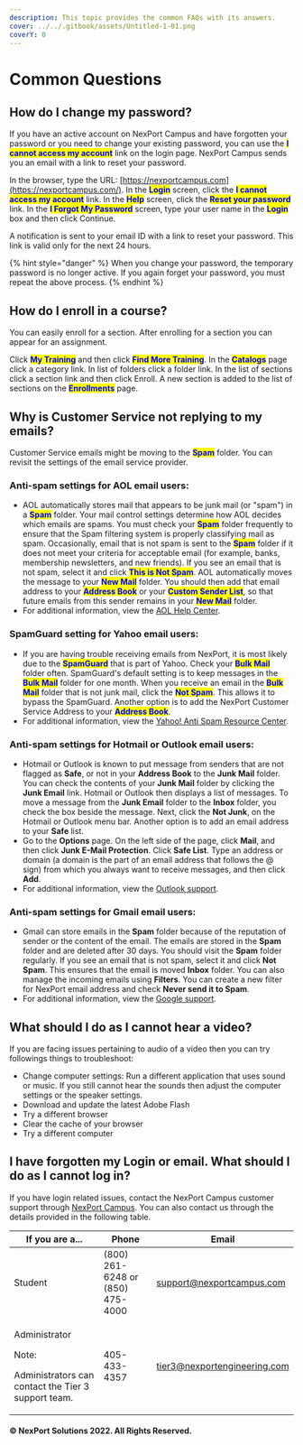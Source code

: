 ```yaml
---
description: This topic provides the common FAQs with its answers.
cover: ../../.gitbook/assets/Untitled-1-01.png
coverY: 0
---
```


# Common Questions

## **How do I change my password?**

If you have an active account on NexPort Campus and have forgotten your password or you need to change your existing password, you can use the <mark style="color:blue;">**I cannot access my account**</mark> link on the login page. NexPort Campus sends you an email with a link to reset your password.

In the browser, type the URL: [https://nexportcampus.com](https://nexportcampus.com/). In the <mark style="color:blue;">**Login**</mark> screen, click the <mark style="color:blue;">**I cannot access my account**</mark> link. In the <mark style="color:blue;">**Help**</mark> screen, click the <mark style="color:blue;">**Reset your password**</mark> link. In the <mark style="color:blue;">**I Forgot My Password**</mark> screen, type your user name in the <mark style="color:blue;">**Login**</mark> box and then click Continue.

A notification is sent to your email ID with a link to reset your password. This link is valid only for the next 24 hours.

{% hint style="danger" %}
When you change your password, the temporary password is no longer active. If you again forget your password, you must repeat the above process.
{% endhint %}

## **How do I enroll in a course?**

You can easily enroll for a section. After enrolling for a section you can appear for an assignment.

Click <mark style="color:blue;">**My Training**</mark> and then click <mark style="color:blue;">**Find More Training**</mark>. In the <mark style="color:blue;">**Catalogs**</mark> page click a category link. In list of folders click a folder link. In the list of sections click a section link and then click Enroll. A new section is added to the list of sections on the <mark style="color:blue;">**Enrollments**</mark> page.

## **Why is Customer Service not replying to my emails?**

Customer Service emails might be moving to the <mark style="color:blue;">**Spam**</mark> folder. You can revisit the settings of the email service provider.

### **Anti-spam settings for AOL email users:**

* AOL automatically stores mail that appears to be junk mail (or "spam") in a <mark style="color:blue;">**Spam**</mark> folder. Your mail control settings determine how AOL decides which emails are spams. You must check your <mark style="color:blue;">**Spam**</mark> folder frequently to ensure that the Spam filtering system is properly classifying mail as spam. Occasionally, email that is not spam is sent to the <mark style="color:blue;">**Spam**</mark> folder if it does not meet your criteria for acceptable email (for example, banks, membership newsletters, and new friends). If you see an email that is not spam, select it and click <mark style="color:blue;">**This is Not Spam**</mark>. AOL automatically moves the message to your <mark style="color:blue;">**New Mail**</mark> folder. You should then add that email address to your <mark style="color:blue;">**Address Book**</mark> or your <mark style="color:blue;">**Custom Sender List**</mark>, so that future emails from this sender remains in your <mark style="color:blue;">**New Mail**</mark> folder.
* For additional information, view the [AOL Help Center](https://help.aol.com/).

### **SpamGuard setting for Yahoo email users:**

* If you are having trouble receiving emails from NexPort, it is most likely due to the <mark style="color:blue;">**SpamGuard**</mark> that is part of Yahoo. Check your <mark style="color:blue;">**Bulk Mail**</mark> folder often. SpamGuard's default setting is to keep messages in the <mark style="color:blue;">**Bulk Mail**</mark> folder for one month. When you receive an email in the <mark style="color:blue;">**Bulk Mail**</mark> folder that is not junk mail, click the <mark style="color:blue;">**Not Spam**</mark>. This allows it to bypass the SpamGuard. Another option is to add the NexPort Customer Service Address to your <mark style="color:blue;">**Address Book**</mark>.
* For additional information, view the [Yahoo! Anti Spam Resource Center](http://antispam.yahoo.com/).

### **Anti-spam settings for Hotmail or Outlook email users:**

* Hotmail or Outlook is known to put message from senders that are not flagged as **Safe**, or not in your **Address Book** to the **Junk Mail** folder. You can check the contents of your **Junk Mail** folder by clicking the **Junk Email** link. Hotmail or Outlook then displays a list of messages. To move a message from the **Junk Email** folder to the **Inbox** folder, you check the box beside the message. Next, click the **Not Junk**, on the Hotmail or Outlook menu bar. Another option is to add an email address to your **Safe** list.
* Go to the **Options** page. On the left side of the page, click **Mail**, and then click **Junk E-Mail Protection**. Click **Safe List**. Type an address or domain (a domain is the part of an email address that follows the @ sign) from which you always want to receive messages, and then click **Add**.
* For additional information, view the [Outlook support](https://support.office.com/en-us/outlook).

### **Anti-spam settings for Gmail email users:**

* Gmail can store emails in the **Spam** folder because of the reputation of sender or the content of the email. The emails are stored in the **Spam** folder and are deleted after 30 days. You should visit the **Spam** folder regularly. If you see an email that is not spam, select it and click **Not Spam**. This ensures that the email is moved **Inbox** folder. You can also manage the incoming emails using **Filters**. You can create a new filter for NexPort email address and check **Never send it to Spam**.
* For additional information, view the [Google support](https://support.google.com/mail#topic=7065107).

## **What should I do as I cannot hear a video?**

If you are facing issues pertaining to audio of a video then you can try followings things to troubleshoot:

* Change computer settings: Run a different application that uses sound or music. If you still cannot hear the sounds then adjust the computer settings or the speaker settings.
* Download and update the latest Adobe Flash
* Try a different browser
* Clear the cache of your browser
* Try a different computer

## **I have forgotten my Login or email. What should I do as I cannot log in?**

If you have login related issues, contact the NexPort Campus customer support through [NexPort Campus](https://www.nexportcampus.com/InternalMail/ComposeAnonymousSupportRequest.rails). You can also contact us through the details provided in the following table.

&#x20;

| If you are a...                                                                            | Phone                            | Email                                                                |
| ------------------------------------------------------------------------------------------ | -------------------------------- | -------------------------------------------------------------------- |
| Student                                                                                    | (800) 261-6248 or (850) 475-4000 | [support@nexportcampus.com](http://support@nexportcampus.com/)       |
| <p>Administrator</p><p>Note:</p><p>Administrators can contact the Tier 3 support team.</p> | 405-433-4357                     | [tier3@nexportengineering.com](http://tier3@nexportengineering.com/) |

#### &#x20;© NexPort Solutions 2022. All Rights Reserved.

